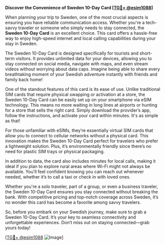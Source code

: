 **Discover the Convenience of Sweden 10-Day Card [[TG💪+ @esim1088](https://t.me/s/esim1088)]**

When planning your trip to Sweden, one of the most crucial aspects is ensuring you have reliable communication access. Whether you're a tech-savvy traveler or someone who simply needs to stay connected, the **Sweden 10-Day Card** is an excellent choice. This card offers a hassle-free way to enjoy high-speed internet and local calling capabilities during your stay in Sweden.

The Sweden 10-Day Card is designed specifically for tourists and short-term visitors. It provides unlimited data for your devices, allowing you to stay connected on social media, navigate with maps, and even stream videos without worrying about data caps. Imagine being able to share every breathtaking moment of your Swedish adventure instantly with friends and family back home! 

One of the standout features of this card is its ease of use. Unlike traditional SIM cards that require physical swapping or activation at a store, the Sweden 10-Day Card can be easily set up on your smartphone via eSIM technology. This means no more waiting in long lines at airports or hunting for a store that sells the right card. Simply download the provider’s app, follow the instructions, and activate your card within minutes. It's as simple as that!

For those unfamiliar with eSIMs, they’re essentially virtual SIM cards that allow you to connect to cellular networks without a physical card. This innovation makes the Sweden 10-Day Card perfect for travelers who prefer a lightweight solution. Plus, it’s environmentally friendly since there’s no need for plastic SIM trays or physical packaging.

In addition to data, the card also includes minutes for local calls, making it ideal if you plan to explore rural areas where Wi-Fi might not always be available. You’ll feel confident knowing you can reach out whenever needed, whether it’s to call a taxi or check in with loved ones.

Whether you're a solo traveler, part of a group, or even a business traveler, the Sweden 10-Day Card ensures you stay connected without breaking the bank. With competitive pricing and top-notch coverage across Sweden, it’s no wonder this card has become a favorite among savvy travelers.

So, before you embark on your Swedish journey, make sure to grab a Sweden 10-Day Card. It’s your key to seamless connectivity and unforgettable experiences. Don’t miss out on staying connected—grab yours today! 

[[TG💪+ @esim1088](https://t.me/s/esim1088) ![Image](https://i.postimg.cc/Y0z9fWf4/image.png)]